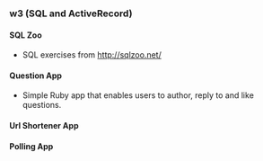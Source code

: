### w3 (SQL and ActiveRecord)
#### SQL Zoo
* SQL exercises from http://sqlzoo.net/
#### Question App
* Simple Ruby app that enables users to author, reply to and like questions.
#### Url Shortener App
#### Polling App
